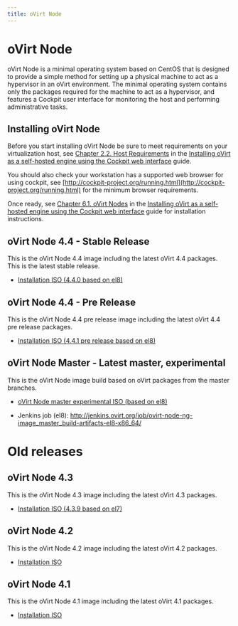 ```yaml
---
title: oVirt Node
---
```

# oVirt Node

oVirt Node is a minimal operating system based on CentOS that is designed to provide a simple method for setting up a
physical machine to act as a hypervisor in an oVirt environment. The minimal operating system contains only the packages
required for the machine to act as a hypervisor, and features a Cockpit user interface for monitoring the host and
performing administrative tasks.

## Installing oVirt Node

Before you start installing oVirt Node be sure to meet requirements on your virtualization host, see
[Chapter 2.2. Host Requirements](/documentation/installing_ovirt_as_a_self-hosted_engine_using_the_cockpit_web_interface/#host-requirements) in the
[Installing oVirt as a self-hosted engine using the Cockpit web interface](/documentation/installing_ovirt_as_a_self-hosted_engine_using_the_cockpit_web_interface/) guide.

You should also check your workstation has a supported web browser for using cockpit, see [http://cockpit-project.org/running.html](http://cockpit-project.org/running.html)
for the minimum browser requirements.

Once ready, see
[Chapter 6.1. oVirt Nodes](/documentation/installing_ovirt_as_a_self-hosted_engine_using_the_cockpit_web_interface/#Red_Hat_Virtualization_Hosts_SHE_cockpit_deploy) in the
[Installing oVirt as a self-hosted engine using the Cockpit web interface](/documentation/installing_ovirt_as_a_self-hosted_engine_using_the_cockpit_web_interface/)
guide for installation instructions.

## oVirt Node 4.4 - Stable Release

This is the oVirt Node 4.4 image including the latest oVirt 4.4 packages. This is the latest stable release.

* [Installation ISO (4.4.0 based on el8)](https://resources.ovirt.org/pub/ovirt-4.4/iso/ovirt-node-ng-installer/4.4.0-2020052110/el8/ovirt-node-ng-installer-4.4.0-2020052110.el8.iso)

## oVirt Node 4.4 - Pre Release

This is the oVirt Node 4.4 pre release image including the latest oVirt 4.4 pre release packages.

* [Installation ISO (4.4.1 pre release based on el8)](https://resources.ovirt.org/pub/ovirt-4.4-pre/iso/ovirt-node-ng-installer/4.4.1-2020052300/el8/ovirt-node-ng-installer-4.4.1-2020052300.el8.iso)

## oVirt Node Master - Latest master, experimental

This is the oVirt Node image build based on oVirt packages from the master branches.

* [oVirt Node master experimental ISO (based on el8)](http://jenkins.ovirt.org/job/ovirt-node-ng-image_master_build-artifacts-el8-x86_64/lastSuccessfulBuild/artifact/exported-artifacts/latest-installation-iso.html)

* Jenkins job (el8): <http://jenkins.ovirt.org/job/ovirt-node-ng-image_master_build-artifacts-el8-x86_64/>

# Old releases

## oVirt Node 4.3

This is the oVirt Node 4.3 image including the latest oVirt 4.3 packages.

* [Installation ISO (4.3.9 based on el7)](https://resources.ovirt.org/pub/ovirt-4.3/iso/ovirt-node-ng-installer/4.3.9-2020031917/el7/ovirt-node-ng-installer-4.3.9-2020031917.el7.iso)

## oVirt Node 4.2

This is the oVirt Node 4.2 image including the latest oVirt 4.2 packages.

* [Installation ISO](https://resources.ovirt.org/pub/ovirt-4.2/iso/ovirt-node-ng-installer/4.2.0-2019012210.el7/ovirt-node-ng-installer-4.2.0-2019012210.el7.iso)

## oVirt Node 4.1

This is the oVirt Node 4.1 image including the latest oVirt 4.1 packages.

* [Installation ISO](https://resources.ovirt.org/pub/ovirt-4.1/iso/ovirt-node-ng-installer-ovirt/4.1-2018012411/ovirt-node-ng-installer-ovirt-4.1-2018012411.iso)
